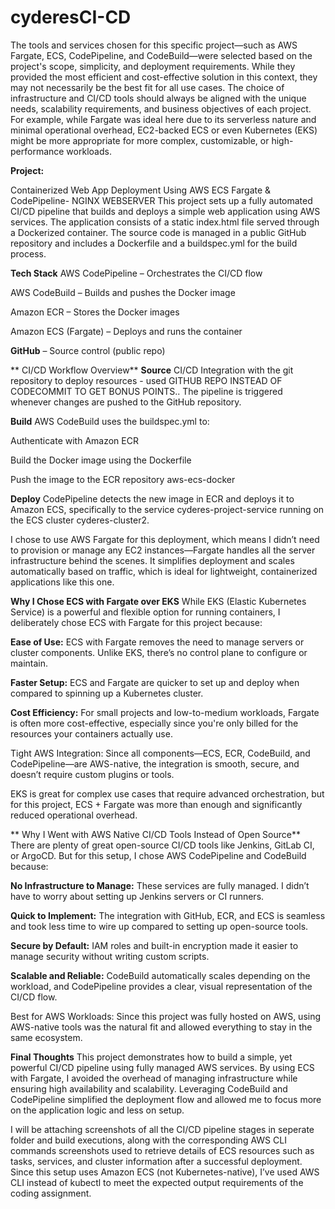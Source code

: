 # cyderesCI-CD
The tools and services chosen for this specific project—such as AWS Fargate, ECS, CodePipeline, and CodeBuild—were selected based on the project's scope, simplicity, and deployment requirements. While they provided the most efficient and cost-effective solution in this context, they may not necessarily be the best fit for all use cases. The choice of infrastructure and CI/CD tools should always be aligned with the unique needs, scalability requirements, and business objectives of each project. For example, while Fargate was ideal here due to its serverless nature and minimal operational overhead, EC2-backed ECS or even Kubernetes (EKS) might be more appropriate for more complex, customizable, or high-performance workloads.


**Project:** 

Containerized Web App Deployment Using AWS ECS Fargate & CodePipeline- NGINX WEBSERVER
This project sets up a fully automated CI/CD pipeline that builds and deploys a simple web application using AWS services. The application consists of a static index.html file served through a Dockerized container. The source code is managed in a public GitHub repository and includes a Dockerfile and a buildspec.yml for the build process.

**Tech Stack**
AWS CodePipeline – Orchestrates the CI/CD flow

AWS CodeBuild – Builds and pushes the Docker image

Amazon ECR – Stores the Docker images

Amazon ECS (Fargate) – Deploys and runs the container

**GitHub** – Source control (public repo)

** CI/CD Workflow Overview**
**Source**  CI/CD Integration with the git repository to deploy resources - used GITHUB REPO INSTEAD OF CODECOMMIT TO GET BONUS POINTS..
The pipeline is triggered whenever changes are pushed to the GitHub repository.

**Build**
AWS CodeBuild uses the buildspec.yml to:

Authenticate with Amazon ECR

Build the Docker image using the Dockerfile

Push the image to the ECR repository aws-ecs-docker

**Deploy**
CodePipeline detects the new image in ECR and deploys it to Amazon ECS, specifically to the service cyderes-project-service running on the ECS cluster cyderes-cluster2.

I chose to use AWS Fargate for this deployment, which means I didn’t need to provision or manage any EC2 instances—Fargate handles all the server infrastructure behind the scenes. It simplifies deployment and scales automatically based on traffic, which is ideal for lightweight, containerized applications like this one.

**Why I Chose ECS with Fargate over EKS**
While EKS (Elastic Kubernetes Service) is a powerful and flexible option for running containers, I deliberately chose ECS with Fargate for this project because:

**Ease of Use:** ECS with Fargate removes the need to manage servers or cluster components. Unlike EKS, there’s no control plane to configure or maintain.

**Faster Setup:** ECS and Fargate are quicker to set up and deploy when compared to spinning up a Kubernetes cluster.

**Cost Efficiency:** For small projects and low-to-medium workloads, Fargate is often more cost-effective, especially since you're only billed for the resources your containers actually use.

Tight AWS Integration: Since all components—ECS, ECR, CodeBuild, and CodePipeline—are AWS-native, the integration is smooth, secure, and doesn’t require custom plugins or tools.

EKS is great for complex use cases that require advanced orchestration, but for this project, ECS + Fargate was more than enough and significantly reduced operational overhead.

** Why I Went with AWS Native CI/CD Tools Instead of Open Source**
There are plenty of great open-source CI/CD tools like Jenkins, GitLab CI, or ArgoCD. But for this setup, I chose AWS CodePipeline and CodeBuild because:

**No Infrastructure to Manage:** These services are fully managed. I didn’t have to worry about setting up Jenkins servers or CI runners.

**Quick to Implement:** The integration with GitHub, ECR, and ECS is seamless and took less time to wire up compared to setting up open-source tools.

**Secure by Default:** IAM roles and built-in encryption made it easier to manage security without writing custom scripts.

**Scalable and Reliable:** CodeBuild automatically scales depending on the workload, and CodePipeline provides a clear, visual representation of the CI/CD flow.

Best for AWS Workloads: Since this project was fully hosted on AWS, using AWS-native tools was the natural fit and allowed everything to stay in the same ecosystem.

**Final Thoughts**
This project demonstrates how to build a simple, yet powerful CI/CD pipeline using fully managed AWS services. By using ECS with Fargate, I avoided the overhead of managing infrastructure while ensuring high availability and scalability. Leveraging CodeBuild and CodePipeline simplified the deployment flow and allowed me to focus more on the application logic and less on setup.

I will be attaching screenshots of all the CI/CD pipeline stages in seperate folder and build executions, along with the corresponding AWS CLI commands screenshots used to retrieve details of ECS resources such as tasks, services, and cluster information after a successful deployment. Since this setup uses Amazon ECS (not Kubernetes-native), I’ve used AWS CLI instead of kubectl to meet the expected output requirements of the coding assignment.


